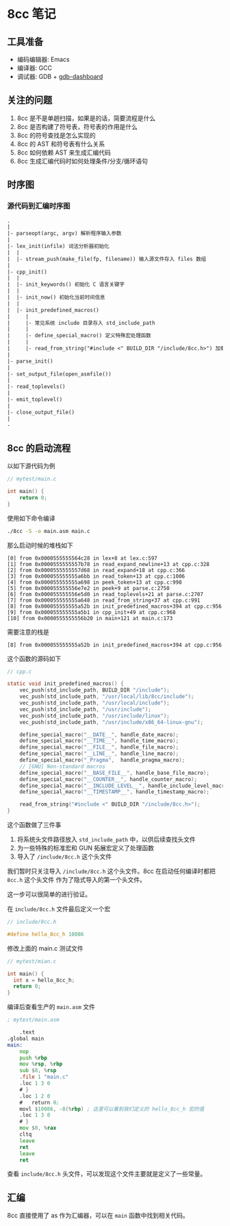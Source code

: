 # 8cc 笔记

## 工具准备

* 编码编辑器: Emacs
* 编译器: GCC
* 调试器: GDB + [gdb-dashboard](https://github.com/LiuYinCarl/gdb-dashboard)


## 关注的问题

1. 8cc 是不是单趟扫描，如果是的话，简要流程是什么
2. 8cc 是否构建了符号表，符号表的作用是什么
3. 8cc 的符号查找是怎么实现的
4. 8cc 的 AST 和符号表有什么关系
5. 8cc 如何依赖 AST 来生成汇编代码
6. 8cc 生成汇编代码时如何处理条件/分支/循环语句


## 时序图

### 源代码到汇编时序图

```txt
.
|
|- parseopt(argc, argv) 解析程序输入参数
|
|- lex_init(infile) 词法分析器初始化
|  |
|  |- stream_push(make_file(fp, filename)) 输入源文件存入 files 数组
|
|- cpp_init()
|  |
|  |- init_keywords() 初始化 C 语言关键字
|  |
|  |- init_now() 初始化当前时间信息
|  |
|  |- init_predefined_macros()
|     |
|     |- 常见系统 include 目录存入 std_include_path
|     |
|     |- define_special_macro() 定义特殊宏处理函数
|     |
|     |- read_from_string("#include <" BUILD_DIR "/include/8cc.h>") 加载 8cc.h
|
|- parse_init()
|
|- set_output_file(open_asmfile())
|
|- read_toplevels()
|
|- emit_toplevel()
|
|- close_output_file()
|
-
```


## 8cc 的启动流程

以如下源代码为例

```c
// mytest/main.c

int main() {
	return 0;
}
```

使用如下命令编译

```bash
./8cc -S -o main.asm main.c
```

那么启动时候的堆栈如下

```gdb
[0] from 0x0000555555564c28 in lex+8 at lex.c:597
[1] from 0x0000555555557b78 in read_expand_newline+13 at cpp.c:328
[2] from 0x0000555555557d68 in read_expand+18 at cpp.c:366
[3] from 0x000055555555a6bb in read_token+13 at cpp.c:1006
[4] from 0x000055555555a698 in peek_token+13 at cpp.c:998
[5] from 0x000055555556e7e2 in peek+9 at parse.c:2750
[6] from 0x000055555556e5d0 in read_toplevels+21 at parse.c:2707
[7] from 0x000055555555a648 in read_from_string+37 at cpp.c:991
[8] from 0x000055555555a52b in init_predefined_macros+394 at cpp.c:956
[9] from 0x000055555555a5b1 in cpp_init+49 at cpp.c:968
[10] from 0x0000555555556b20 in main+121 at main.c:173
```

需要注意的栈是

```gdb
[8] from 0x000055555555a52b in init_predefined_macros+394 at cpp.c:956
```

这个函数的源码如下

```c
// cpp.c

static void init_predefined_macros() {
    vec_push(std_include_path, BUILD_DIR "/include");
    vec_push(std_include_path, "/usr/local/lib/8cc/include");
    vec_push(std_include_path, "/usr/local/include");
    vec_push(std_include_path, "/usr/include");
    vec_push(std_include_path, "/usr/include/linux");
    vec_push(std_include_path, "/usr/include/x86_64-linux-gnu");

    define_special_macro("__DATE__", handle_date_macro);
    define_special_macro("__TIME__", handle_time_macro);
    define_special_macro("__FILE__", handle_file_macro);
    define_special_macro("__LINE__", handle_line_macro);
    define_special_macro("_Pragma",  handle_pragma_macro);
    // [GNU] Non-standard macros
    define_special_macro("__BASE_FILE__", handle_base_file_macro);
    define_special_macro("__COUNTER__", handle_counter_macro);
    define_special_macro("__INCLUDE_LEVEL__", handle_include_level_macro);
    define_special_macro("__TIMESTAMP__", handle_timestamp_macro);

    read_from_string("#include <" BUILD_DIR "/include/8cc.h>");
}
```

这个函数做了三件事

1. 将系统头文件路径放入 `std_include_path` 中，以供后续查找头文件
2. 为一些特殊的标准宏和 GUN 拓展宏定义了处理函数
3. 导入了 `/include/8cc.h` 这个头文件

我们暂时只关注导入 `/include/8cc.h` 这个头文件。8cc 在启动任何编译时都把 `8cc.h` 这个头文件
作为了隐式导入的第一个头文件。

这一步可以很简单的进行验证。

在 `include/8cc.h` 文件最后定义一个宏

```c
// include/8cc.h

#define hello_8cc_h 10086
```

修改上面的 main.c 测试文件

```c
// mytest/mian.c

int main() {
  int x = hello_8cc_h;
  return 0;
}
```

编译后查看生产的 `main.asm` 文件

```asm
; mytest/main.asm

	.text
.global main
main:
	nop
	push %rbp
	mov %rsp, %rbp
	sub $8, %rsp
	.file 1 "main.c"
	.loc 1 3 0
	# }
	.loc 1 2 0
	#   return 0;
	movl $10086, -8(%rbp) ; 这里可以看到我们定义的 hello_8cc_h 宏的值
	.loc 1 3 0
	# }
	mov $0, %rax
	cltq
	leave
	ret
	leave
	ret
```

查看 `include/8cc.h` 头文件，可以发现这个文件主要就是定义了一些常量。

## 汇编

8cc 直接使用了 as 作为汇编器，可以在 `main` 函数中找到相关代码。

